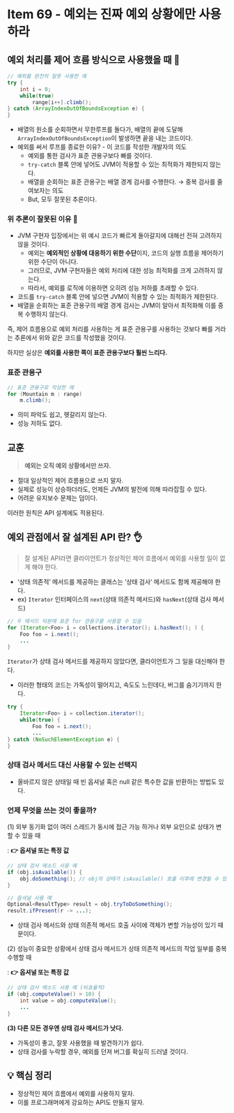 # Item 69 - 예외는 진짜 예외 상황에만 사용하라

## **예외 처리를 제어 흐름 방식으로 사용했을 때 🙁**

```java
// 예외를 완전히 잘못 사용한 예
try {
    int i = 0;
    while(true)
        range[i++].climb();
} catch (ArrayIndexOutOfBoundsException e) {
}
```
- 배열의 원소를 순회하면서 무한루프를 돌다가, 배열의 끝에 도달해`ArrayIndexOutOfBoundsException`이 발생하면 끝을 내는 코드이다.
- 예외를 써서 루프를 종료한 이유? - 이 코드를 작성한 개발자의 의도
  - 예외를 통한 검사가 표준 관용구보다 빠를 것이다.
  - `try-catch` 블록 안에 넣어도 JVM이 적용할 수 있는 최적화가 제한되지 않는다.
  - 배열을 순회하는 표준 관용구는 배열 경계 검사를 수행한다. → 중복 검사를 줄여보자는 의도
  - But, 모두 잘못된 추론이다.

### **위 추론이 잘못된 이유 🤔**
- JVM 구현자 입장에서는 위 예시 코드가 빠르게 돌아갈지에 대해선 전혀 고려하지 않을 것이다.
  - 예외는 **예외적인 상황에 대응하기 위한 수단**이지, 코드의 실행 흐름을 제어하기 위한 수단이 아니다.
  - 그러므로, JVM 구현자들은 예외 처리에 대한 성능 최적화를 크게 고려하지 않는다.
  - 따라서, 예외를 로직에 이용하면 오히려 성능 저하를 초래할 수 있다.
- 코드를 `try-catch` 블록 안에 넣으면 JVM이 적용할 수 있는 최적화가 제한된다.
- 배열을 순회하는 표준 관용구의 배열 경계 검사는 JVM이 알아서 최적화해 이를 중복 수행하지 않는다.

즉, 제어 흐름용으로 예외 처리를 사용하는 게 표준 관용구를 사용하는 것보다 빠를 거라는 추론에서 위와 같은 코드를 작성했을 것이다.

하지만 실상은 **예외를 사용한 쪽이 표준 관용구보다 훨씬 느리다.**

### **표준 관용구**

```java
// 표준 관용구로 작성한 예
for (Mountain m : range)
    m.climb();
```
- 의미 파악도 쉽고, 헷갈리지 않는다.
- 성능 저하도 없다.

## **교훈**

> **예외는 오직 예외 상황에서만 쓰자.**

- 절대 일상적인 제어 흐름용으로 쓰지 말자.
- 실제로 성능이 상승하더라도, 언제든 JVM의 발전에 의해 따라잡힐 수 있다.
- 어려운 유지보수 문제는 덤이다.

이러한 원칙은 API 설계에도 적용된다.

## **예외 관점에서 잘 설계된 API 란? 👌**

> 잘 설계된 API라면 클라이언트가 정상적인 제어 흐름에서 예외를 사용할 일이 없게 해야 한다.

- ‘상태 의존적’ 메서드를 제공하는 클래스는 ‘상태 검사’ 메서드도 함께 제공해야 한다.
- ex) `Iterator` 인터페이스의 `next`(상태 의존적 메서드)와 `hasNext`(상태 검사 메서드)

```java
// 두 메서드 덕분에 표준 for 관용구를 사용할 수 있음
for (Iterator<Foo> i = collections.iterator(); i.hasNext(); ) {
    Foo foo = i.next();
    ...
}
```

`Iterator`가 상태 검사 메서드를 제공하지 않았다면, 클라이언트가 그 일을 대신해야 한다.
- 이러한 형태의 코드는 가독성이 떨어지고, 속도도 느린데다, 버그를 숨기기까지 한다.

```java
try {
    Iterator<Foo> i = collection.iterator();
    while(true) {
        Foo foo = i.next();
        ...
} catch (NoSuchElementException e) {
}
```

### **상태 검사 메서드 대신 사용할 수 있는 선택지**

- 올바르지 않은 상태일 때 빈 옵셔널 혹은 null 같은 특수한 값을 반환하는 방법도 있다.

### **언제 무엇을 쓰는 것이 좋을까?**
(1) 외부 동기화 없이 여러 스레드가 동시에 접근 가능 하거나 외부 요인으로 상태가 변할 수 있을 때

: **👉 옵셔널 또는 특정 값**

```java
// 상태 검사 메소드 사용 예
if (obj.isAvailable()) {
    obj.doSomething(); // obj의 상태가 isAvailable() 호출 이후에 변경될 수 있다면 문제 발생
}

// 옵셔널 사용 예
Optional<ResultType> result = obj.tryToDoSomething();
result.ifPresent(r -> ...);
```
- 상태 검사 메서드와 상태 의존적 메서드 호출 사이에 객체가 변할 가능성이 있기 때문이다.


(2) 성능이 중요한 상황에서 상태 검사 메서드가 상태 의존적 메서드의 작업 일부를 중복 수행할 때

: **👉 옵셔널 또는 특정 값**

```java
// 상태 검사 메소드 사용 예 (비효율적)
if (obj.computeValue() > 10) {
    int value = obj.computeValue();
    ...
}
```

**(3) 다른 모든 경우엔 상태 검사 메서드가 낫다.**
- 가독성이 좋고, 잘못 사용했을 때 발견하기가 쉽다.
- 상태 검사를 누락할 경우, 예외를 던져 버그를 확실히 드러낼 것이다.

## **💡 핵심 정리**
- 정상적인 제어 흐름에서 예외를 사용하지 말자.
- 이를 프로그래머에게 강요하는 API도 만들지 말자.
